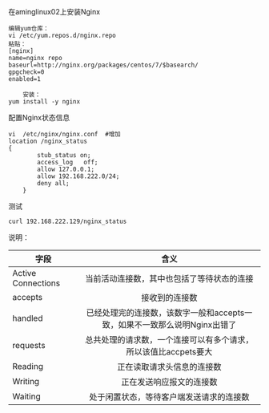 在aminglinux02上安装Nginx

	编辑yum仓库：
	vi /etc/yum.repos.d/nginx.repo
	粘贴：
	[nginx]
	name=nginx repo
	baseurl=http://nginx.org/packages/centos/7/$basearch/
	gpgcheck=0
	enabled=1

        安装：
	yum install -y nginx

配置Nginx状态信息

	vi  /etc/nginx/nginx.conf  #增加
   	location /nginx_status 
	{
            stub_status on;
            access_log   off;
            allow 127.0.0.1;
            allow 192.168.222.0/24;
            deny all;
        }

测试

	curl 192.168.222.129/nginx_status


说明：

| 字段           | 含义          | 
| ------------- |:-------------:| 
|Active Connections        |当前活动连接数，其中也包括了等待状态的连接  |
|accepts            | 接收到的连接数                  |
|handled|已经处理完的连接数，该数字一般和accepts一致，如果不一致那么说明Nginx出错了|
|requests|总共处理的请求数，一个连接可以有多个请求，所以该值比accpets要大|
|Reading|正在读取请求头信息的连接数|
|Writing|正在发送响应报文的连接数|
|Waiting|处于闲置状态，等待客户端发送请求的连接数|


